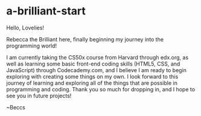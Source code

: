 # a-brilliant-start

Hello, Lovelies! 

Rebecca the Brilliant here, finally beginning my journey into the programming world! 

I am currently taking the CS50x course from Harvard through edx.org, as well as learning some basic front-end coding skills (HTML5, CSS, and JavaScript) through Codecademy.com, and I believe I am ready to begin exploring with creating some things on my own. I look forward to this journey of learning and exploring all of the things that are possible in programming and coding. Thank you so much for dropping in, and I hope to see you in future projects!

~Beccs

